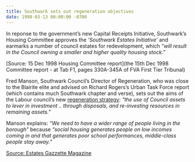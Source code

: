 ```yaml
---
title: Southwark sets out regeneration objectives
date: 1998-03-13 00:00:00 -0700
---
```

In reponse to the government’s new Capital Receipts Initiative, Southwark’s Housing Committee approves the _‘Southwark Estates Initiative’_ and earmarks a number of council estates for redevelopment, which _“will result in the Council owning a smaller and higher quality housing stock.”_

[Source: 15 Dec 1998 Housing Committee report](the 15th Dec 1998 Committee report - at Tab F1, pages 330A-345A of FVA First Tier Tribunal)

Fred Manson, Southwark Council’s Director of Regeneration, who was close to the Blairite elite and advised on Richard Rogers’s Urban Task Force report (which contains much Southwark chapter and verse), sets out the aims of the Labour council’s new [regeneration strategy](http://heygate.github.io/img/RegenerationStrategy.pdf): _"the use of Council assets to lever in investment .. through disposals, and re-investing resources in remaining assets."_

Manson explains: _“We need to have a wider range of people living in the borough”_ because _“social housing generates people on low incomes coming in and that generates poor school performances, middle-class people stay away.”_ 

[Source: Estates Gazzette Magazine](https://bit.ly/36OV20E)


